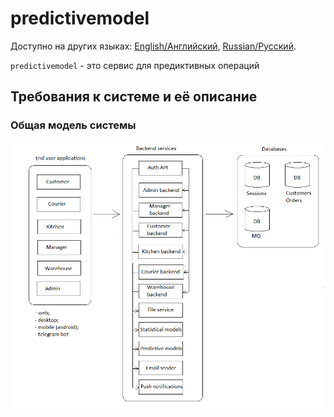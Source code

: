 # predictivemodel

Доступно на других языках: [English/Английский](predictivemodel.md), [Russian/Русский](predictivemodel.ru.md). 

`predictivemodel` - это сервис для предиктивных операций 

## Требования к системе и её описание 

### Общая модель системы 

![system_overall](../img/system_overall.png)
